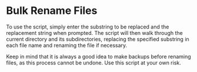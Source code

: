 # Bulk Rename Files
To use the script, simply enter the substring to be replaced and the replacement string when prompted. The script will then walk through the current directory and its subdirectories, replacing the specified substring in each file name and renaming the file if necessary.

Keep in mind that it is always a good idea to make backups before renaming files, as this process cannot be undone. Use this script at your own risk.

